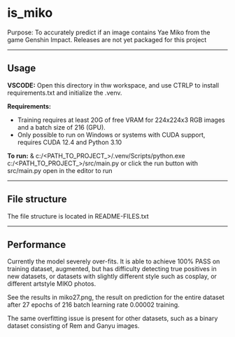 
# is_miko

Purpose: To accurately predict if an image contains Yae Miko from the game Genshin Impact.
Releases are not yet packaged for this project

---
## Usage

**VSCODE:** Open this directory in thw workspace, and use CTRLP to install requirements.txt and initialize the .venv.

**Requirements:** 

- Training requires at least 20G of free VRAM for 224x224x3 RGB images and a batch size of 216 (GPU). 
- Only possible to run on Windows or systems with CUDA support, requires CUDA 12.4 and Python 3.10


**To run:** & c:/<PATH_TO_PROJECT_>/.venv/Scripts/python.exe c:/<PATH_TO_PROJECT_>/src/main.py or click the run button with src/main.py open in the editor to run

---

## File structure

The file structure is located in README-FILES.txt

---

## Performance

Currently the model severely over-fits. It is able to achieve 100% PASS on training dataset, augmented, but has difficulty detecting true positives in new datasets, or datasets with slightly different style such as cosplay, or different artstyle MIKO photos. 

See the results in miko27.png, the result on prediction for the entire dataset after 27 epochs of 216 batch learning rate 0.00002 training. 

The same overfitting issue is present for other datasets, such as a binary dataset consisting of Rem and Ganyu images.